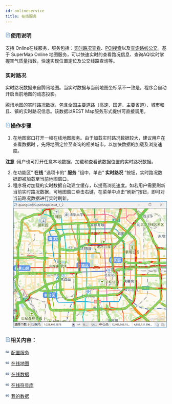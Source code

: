```yaml
---
id: onlineservice
title: 在线服务
---
```

### ![](../img/read.gif)使用说明

支持 Online在线服务，服务包括：[实时路况查看](onlineservice.htm#1)、[POI搜索](POIRetrieval.htm)以及[查询路线公交](QueryRoute.htm)。基于
SuperMap Online 地图服务，可以快速实时的查看路况信息、查询AQI实时掌握空气质量指数，快速实现位置定位及公交线路查询等。

### 实时路况

实时路况数据来自腾讯地图。当实时数据与当前地图坐标系不一致是，程序会自动开启当前地图的动态投影。

 腾讯地图的实时路况数据，包含全国主要道路（高速、国道、主要省道）、城市和县、镇的实时路况信息。该数据以REST Map服务形式提供可直接调用。

### ![](../img/read.gif)操作步骤

1. 在地图窗口打开一幅在线地图服务。由于加载实时路况数据较大，建议用户在查看数据时 ，先将地图定位至查询的相关城市，以加快数据的加载及浏览速度。

**注意** :用户也可打开任意本地数据，加载和查看该数据位置的实时路况数据。

2. 在功能区“ **在线** ”选项卡的“ **服务** ”组中，单击“ **实时路况** ”按钮，实时路况数据即被加载至当前地图窗口。
3. 程序将对加载的实时数据自动建立缓存，以提高浏览速度。如若用户需要刷新当前实时路况数据，可地图窗口单击右键，在菜单中点击“刷新”按钮，即可对当前路况数据进行实时刷新。
![](img/RaelTimeTraffic.png)  


### ![](../img/read.gif)相关内容：

![](../img/smalltitle.png) [配置服务](ConfigureAddress.htm)

![](../img/smalltitle.png) [在线地图](OnlineMap.htm)

![](../img/smalltitle.png) [在线数据](OnlineData.htm)

![](../img/smalltitle.png) [在线符号库](OnlineSymbol.htm)

![](../img/smalltitle.png) [我的数据](OnlineMyData.htm)

